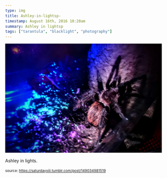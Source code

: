 ```yaml
---
type: img
title: Ashley-in-lightsp-
timestamp: August 16th, 2016 10:20am
summary: Ashley in lightsp 
tags: ["tarantula", "blacklight", "photography"]
---
```

<img src="../media/149034981519.jpg"/>
                                                                                          
Ashley in lights.
 
                                    
                
                
                
                
                                
<small>source: https://saturdayxiii.tumblr.com/post/149034981519</small>